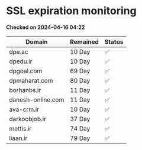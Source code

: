 # SSL expiration monitoring

**Checked on 2024-04-16 04:22**

| Domain | Remained | Status       |
|--------|----------|--------------|
| dpe.ac     | 10 Day   | ✅ |
| dpedu.ir     | 10 Day   | ✅ |
| dpgoal.com     | 69 Day   | ✅ |
| dpmaharat.com     | 80 Day   | ✅ |
| borhanbs.ir     | 11 Day   | ✅ |
| danesh-online.com     | 11 Day   | ✅ |
| ava-crm.ir     | 10 Day   | ✅ |
| darkoobjob.ir     | 37 Day   | ✅ |
| mettis.ir     | 74 Day   | ✅ |
| liaan.ir     | 79 Day   | ✅ |
